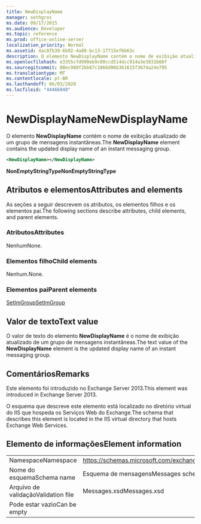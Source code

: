 ```yaml
---
title: NewDisplayName
manager: sethgros
ms.date: 09/17/2015
ms.audience: Developer
ms.topic: reference
ms.prod: office-online-server
localization_priority: Normal
ms.assetid: 4ac8fb39-6b92-4a88-bc13-17715ef6b63c
description: O elemento NewDisplayName contém o nome de exibição atualizado de um grupo de mensagens instantâneas.
ms.openlocfilehash: e3355cfd990eb9c00ccd514dcc914a3e3831b08f
ms.sourcegitcommit: 88ec988f2bb67c1866d06b361615f3674a24e795
ms.translationtype: MT
ms.contentlocale: pt-BR
ms.lasthandoff: 06/03/2020
ms.locfileid: "44466840"
---
```

# <a name="newdisplayname"></a><span data-ttu-id="05dd6-103">NewDisplayName</span><span class="sxs-lookup"><span data-stu-id="05dd6-103">NewDisplayName</span></span>

<span data-ttu-id="05dd6-104">O elemento **NewDisplayName** contém o nome de exibição atualizado de um grupo de mensagens instantâneas.</span><span class="sxs-lookup"><span data-stu-id="05dd6-104">The **NewDisplayName** element contains the updated display name of an instant messaging group.</span></span> 
  
```XML
<NewDisplayName></NewDisplayName>
```

 <span data-ttu-id="05dd6-105">**NonEmptyStringType**</span><span class="sxs-lookup"><span data-stu-id="05dd6-105">**NonEmptyStringType**</span></span>
## <a name="attributes-and-elements"></a><span data-ttu-id="05dd6-106">Atributos e elementos</span><span class="sxs-lookup"><span data-stu-id="05dd6-106">Attributes and elements</span></span>

<span data-ttu-id="05dd6-107">As seções a seguir descrevem os atributos, os elementos filhos e os elementos pai.</span><span class="sxs-lookup"><span data-stu-id="05dd6-107">The following sections describe attributes, child elements, and parent elements.</span></span>
  
### <a name="attributes"></a><span data-ttu-id="05dd6-108">Atributos</span><span class="sxs-lookup"><span data-stu-id="05dd6-108">Attributes</span></span>

<span data-ttu-id="05dd6-109">Nenhum</span><span class="sxs-lookup"><span data-stu-id="05dd6-109">None.</span></span>
  
### <a name="child-elements"></a><span data-ttu-id="05dd6-110">Elementos filho</span><span class="sxs-lookup"><span data-stu-id="05dd6-110">Child elements</span></span>

<span data-ttu-id="05dd6-111">Nenhum.</span><span class="sxs-lookup"><span data-stu-id="05dd6-111">None.</span></span>
  
### <a name="parent-elements"></a><span data-ttu-id="05dd6-112">Elementos pai</span><span class="sxs-lookup"><span data-stu-id="05dd6-112">Parent elements</span></span>

[<span data-ttu-id="05dd6-113">SetImGroup</span><span class="sxs-lookup"><span data-stu-id="05dd6-113">SetImGroup</span></span>](setimgroup.md)
  
## <a name="text-value"></a><span data-ttu-id="05dd6-114">Valor de texto</span><span class="sxs-lookup"><span data-stu-id="05dd6-114">Text value</span></span>

<span data-ttu-id="05dd6-115">O valor de texto do elemento **NewDisplayName** é o nome de exibição atualizado de um grupo de mensagens instantâneas.</span><span class="sxs-lookup"><span data-stu-id="05dd6-115">The text value of the **NewDisplayName** element is the updated display name of an instant messaging group.</span></span> 
  
## <a name="remarks"></a><span data-ttu-id="05dd6-116">Comentários</span><span class="sxs-lookup"><span data-stu-id="05dd6-116">Remarks</span></span>

<span data-ttu-id="05dd6-117">Este elemento foi introduzido no Exchange Server 2013.</span><span class="sxs-lookup"><span data-stu-id="05dd6-117">This element was introduced in Exchange Server 2013.</span></span>
  
<span data-ttu-id="05dd6-118">O esquema que descreve este elemento está localizado no diretório virtual do IIS que hospeda os Serviços Web do Exchange.</span><span class="sxs-lookup"><span data-stu-id="05dd6-118">The schema that describes this element is located in the IIS virtual directory that hosts Exchange Web Services.</span></span>
  
## <a name="element-information"></a><span data-ttu-id="05dd6-119">Elemento de informações</span><span class="sxs-lookup"><span data-stu-id="05dd6-119">Element information</span></span>

|||
|:-----|:-----|
|<span data-ttu-id="05dd6-120">Namespace</span><span class="sxs-lookup"><span data-stu-id="05dd6-120">Namespace</span></span>  <br/> |https://schemas.microsoft.com/exchange/services/2006/messages  <br/> |
|<span data-ttu-id="05dd6-121">Nome do esquema</span><span class="sxs-lookup"><span data-stu-id="05dd6-121">Schema name</span></span>  <br/> |<span data-ttu-id="05dd6-122">Esquema de mensagens</span><span class="sxs-lookup"><span data-stu-id="05dd6-122">Messages schema</span></span>  <br/> |
|<span data-ttu-id="05dd6-123">Arquivo de validação</span><span class="sxs-lookup"><span data-stu-id="05dd6-123">Validation file</span></span>  <br/> |<span data-ttu-id="05dd6-124">Messages.xsd</span><span class="sxs-lookup"><span data-stu-id="05dd6-124">Messages.xsd</span></span>  <br/> |
|<span data-ttu-id="05dd6-125">Pode estar vazio</span><span class="sxs-lookup"><span data-stu-id="05dd6-125">Can be empty</span></span>  <br/> ||
   

